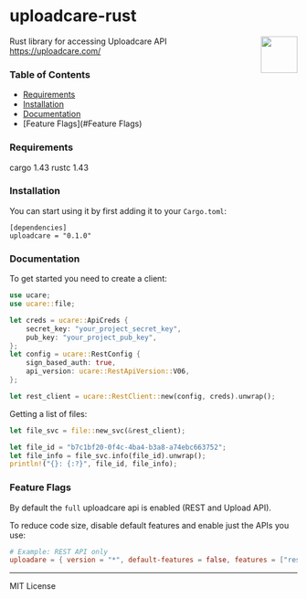 # uploadcare-rust

<img 
	align="right"
	width="64"
	height="64"
	src="https://ucarecdn.com/2f4864b7-ed0e-4411-965b-8148623aa680/uploadcare-logo-mark.svg"
	alt=""
/>

Rust library for accessing Uploadcare API https://uploadcare.com/

### Table of Contents

- [Requirements](#requirements)
- [Installation](#installation)
- [Documentation](#documentation)
- [Feature Flags](#Feature Flags)

### Requirements

cargo 1.43
rustc 1.43

### Installation

You can start using it by first adding it to your `Cargo.toml`:

```
[dependencies]
uploadcare = "0.1.0"
```

### Documentation

To get started you need to create a client:
```rust
use ucare;
use ucare::file;

let creds = ucare::ApiCreds {
    secret_key: "your_project_secret_key",
    pub_key: "your_project_pub_key",
};
let config = ucare::RestConfig {
    sign_based_auth: true,
    api_version: ucare::RestApiVersion::V06,
};

let rest_client = ucare::RestClient::new(config, creds).unwrap();
```

Getting a list of files:
```rust
let file_svc = file::new_svc(&rest_client);

let file_id = "b7c1bf20-0f4c-4ba4-b3a8-a74ebc663752";
let file_info = file_svc.info(file_id).unwrap();
println!("{}: {:?}", file_id, file_info);
```

### Feature Flags

By default the `full` uploadcare api is enabled (REST and Upload API).

To reduce code size, disable default features and enable just the APIs you use:

```toml
# Example: REST API only
uploadare = { version = "*", default-features = false, features = ["rest"] }
```

----


MIT License

